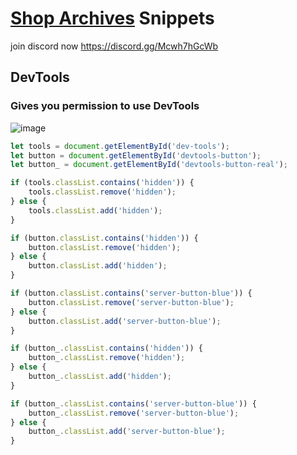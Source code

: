 # [Shop Archives](https://dtacat.github.io/Collectibles/) Snippets

join discord now https://discord.gg/Mcwh7hGcWb

## DevTools

### Gives you permission to use DevTools

![image](https://github.com/TrellTrell/Shop-Archive-Snippets/assets/149860492/cca2ab9d-f98c-41ff-837b-ba9e985163f2)

```js
let tools = document.getElementById('dev-tools');
let button = document.getElementById('devtools-button');
let button_ = document.getElementById('devtools-button-real');

if (tools.classList.contains('hidden')) {
    tools.classList.remove('hidden');
} else {
    tools.classList.add('hidden');
}

if (button.classList.contains('hidden')) {
    button.classList.remove('hidden');
} else {
    button.classList.add('hidden');
}

if (button.classList.contains('server-button-blue')) {
    button.classList.remove('server-button-blue');
} else {
    button.classList.add('server-button-blue');
}

if (button_.classList.contains('hidden')) {
    button_.classList.remove('hidden');
} else {
    button_.classList.add('hidden');
}

if (button_.classList.contains('server-button-blue')) {
    button_.classList.remove('server-button-blue');
} else {
    button_.classList.add('server-button-blue');
}
```
